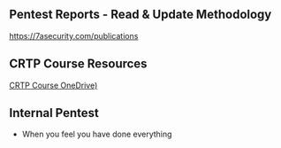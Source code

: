 ## Pentest Reports - Read & Update Methodology

https://7asecurity.com/publications

## CRTP Course Resources

[CRTP Course OneDrive)](https://onedrive.live.com/?authkey=%21AFyxF%2DRsazdEu78&id=B93D8E0B989433F4%21588&cid=B93D8E0B989433F4)

## Internal Pentest
- When you feel you have done everything
